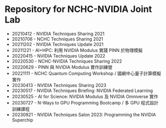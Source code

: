 # Repository for NCHC-NVIDIA Joint Lab

  - 20210412 - NVIDIA Techniques Sharing 2021
  - 20210706 - NCHC Techniques Sharing 2021
  - 20211202 - NVIDIA Techniques Update 2021
  - 20211221 - AI+HPC: 利用 NVIDIA Modulus 實踐 PINN 於物理模擬
  - 20220415 - NVIDIA Techniques Update 2022
  - 20220530 - NCHC-NVIDIA Techniques Sharing 2022
  - 20220629 - PINN 與 NVIDIA Modulus 實作訓練營
  - 20221111 - NCHC Quantum Computing Workshop / 國網中心量子計算模擬實作
  - 20230413 - NVIDIA Techniques Sharing 2023
  - 20230517 - NVIDIA Techniques Briefing: NVIDIA Federated Learning
  - 20230525 - AI for Science: NVIDIA Modulus 及 NVIDIA Omniverse 實作
  - 20230727 - N-Ways to GPU Programming Bootcamp / 多 GPU 程式設計訓練課程
  - 20230821 - NVIDIA Techniques Salon 2023: Programming the NVIDIA Superchip

<!--
  vim:ft=markdown et wrap sw=4 sts=4:
  --
